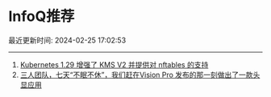 # InfoQ推荐

最近更新时间: 2024-02-25 17:02:53

--- 
1. [Kubernetes 1.29 增强了 KMS V2 并提供对 nftables 的支持](https://www.infoq.cn/article/qffNAuVuD5I6jbqqEjEq) 
2. [三人团队，七天“不眠不休”，我们赶在Vision Pro 发布的那一刻做出了一款头显应用](https://www.infoq.cn/article/YgO7CigzEjsdjQptraMo) 
